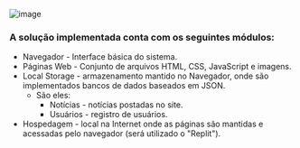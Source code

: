 ![image](https://user-images.githubusercontent.com/89463780/145469775-37b78ad7-81f9-4a42-bb6f-32076a94aa8e.png)
### A solução implementada conta com os seguintes módulos:
* Navegador - Interface básica do sistema. 
* Páginas Web - Conjunto de arquivos HTML, CSS, JavaScript e imagens.
* Local Storage - armazenamento mantido no Navegador, onde são implementados bancos de dados baseados em JSON. <br>
  - São eles: 
    - Notícias - notícias postadas no site.
    - Usuários - registro de usuários.
* Hospedagem - local na Internet onde as páginas são mantidas e acessadas pelo navegador (será utilizado o "Replit"). 
